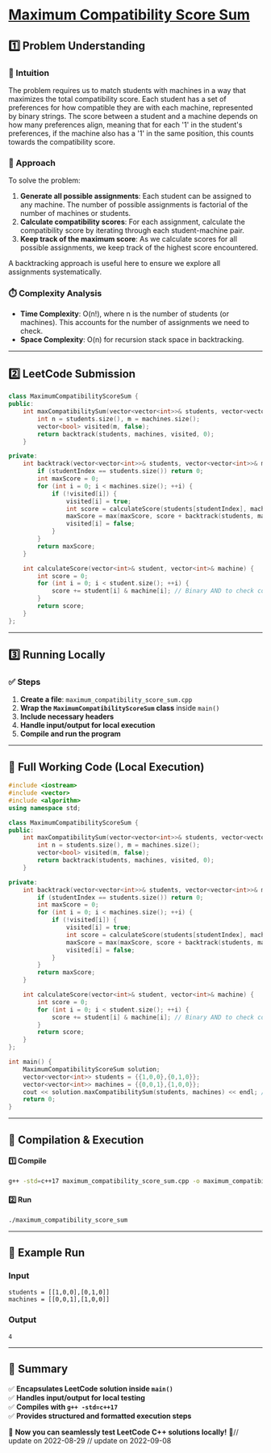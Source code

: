 # **[Maximum Compatibility Score Sum](https://leetcode.com/problems/maximum-compatibility-score-sum/description/)**  

## **1️⃣ Problem Understanding**  
### **📌 Intuition**  
The problem requires us to match students with machines in a way that maximizes the total compatibility score. Each student has a set of preferences for how compatible they are with each machine, represented by binary strings. The score between a student and a machine depends on how many preferences align, meaning that for each '1' in the student's preferences, if the machine also has a '1' in the same position, this counts towards the compatibility score.

### **🚀 Approach**  
To solve the problem:
1. **Generate all possible assignments**: Each student can be assigned to any machine. The number of possible assignments is factorial of the number of machines or students.
2. **Calculate compatibility scores**: For each assignment, calculate the compatibility score by iterating through each student-machine pair.
3. **Keep track of the maximum score**: As we calculate scores for all possible assignments, we keep track of the highest score encountered.

A backtracking approach is useful here to ensure we explore all assignments systematically.

### **⏱️ Complexity Analysis**  
- **Time Complexity**: O(n!), where n is the number of students (or machines). This accounts for the number of assignments we need to check.
- **Space Complexity**: O(n) for recursion stack space in backtracking.

---  

## **2️⃣ LeetCode Submission**  
```cpp
class MaximumCompatibilityScoreSum {
public:
    int maxCompatibilitySum(vector<vector<int>>& students, vector<vector<int>>& machines) {
        int n = students.size(), m = machines.size();
        vector<bool> visited(m, false);
        return backtrack(students, machines, visited, 0);
    }

private:
    int backtrack(vector<vector<int>>& students, vector<vector<int>>& machines, vector<bool>& visited, int studentIndex) {
        if (studentIndex == students.size()) return 0;
        int maxScore = 0;
        for (int i = 0; i < machines.size(); ++i) {
            if (!visited[i]) {
                visited[i] = true;
                int score = calculateScore(students[studentIndex], machines[i]);
                maxScore = max(maxScore, score + backtrack(students, machines, visited, studentIndex + 1));
                visited[i] = false;
            }
        }
        return maxScore;
    }

    int calculateScore(vector<int>& student, vector<int>& machine) {
        int score = 0;
        for (int i = 0; i < student.size(); ++i) {
            score += student[i] & machine[i]; // Binary AND to check compatibility
        }
        return score;
    }
};  
```  

---  

## **3️⃣ Running Locally**  
### **✅ Steps**  
1. **Create a file**: `maximum_compatibility_score_sum.cpp`  
2. **Wrap the `MaximumCompatibilityScoreSum` class** inside `main()`  
3. **Include necessary headers**  
4. **Handle input/output for local execution**  
5. **Compile and run the program**  

---  

## **📝 Full Working Code (Local Execution)**  
```cpp
#include <iostream>
#include <vector>
#include <algorithm>
using namespace std;

class MaximumCompatibilityScoreSum {
public:
    int maxCompatibilitySum(vector<vector<int>>& students, vector<vector<int>>& machines) {
        int n = students.size(), m = machines.size();
        vector<bool> visited(m, false);
        return backtrack(students, machines, visited, 0);
    }

private:
    int backtrack(vector<vector<int>>& students, vector<vector<int>>& machines, vector<bool>& visited, int studentIndex) {
        if (studentIndex == students.size()) return 0;
        int maxScore = 0;
        for (int i = 0; i < machines.size(); ++i) {
            if (!visited[i]) {
                visited[i] = true;
                int score = calculateScore(students[studentIndex], machines[i]);
                maxScore = max(maxScore, score + backtrack(students, machines, visited, studentIndex + 1));
                visited[i] = false;
            }
        }
        return maxScore;
    }

    int calculateScore(vector<int>& student, vector<int>& machine) {
        int score = 0;
        for (int i = 0; i < student.size(); ++i) {
            score += student[i] & machine[i]; // Binary AND to check compatibility
        }
        return score;
    }
};

int main() {
    MaximumCompatibilityScoreSum solution;
    vector<vector<int>> students = {{1,0,0},{0,1,0}};
    vector<vector<int>> machines = {{0,0,1},{1,0,0}};
    cout << solution.maxCompatibilitySum(students, machines) << endl; // Expected output: 4
    return 0;
}
```  

---  

## **🔧 Compilation & Execution**  
#### **1️⃣ Compile**  
```bash
g++ -std=c++17 maximum_compatibility_score_sum.cpp -o maximum_compatibility_score_sum
```  

#### **2️⃣ Run**  
```bash
./maximum_compatibility_score_sum
```  

---  

## **🎯 Example Run**  
### **Input**  
```
students = [[1,0,0],[0,1,0]]
machines = [[0,0,1],[1,0,0]]
```  
### **Output**  
```
4
```  

---  

## **📌 Summary**  
✅ **Encapsulates LeetCode solution inside `main()`**  
✅ **Handles input/output for local testing**  
✅ **Compiles with `g++ -std=c++17`**  
✅ **Provides structured and formatted execution steps**  

🚀 **Now you can seamlessly test LeetCode C++ solutions locally!** 🚀// update on 2022-08-29
// update on 2022-09-08
